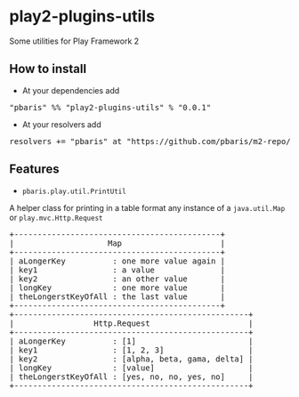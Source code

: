 # play2-plugins-utils
Some utilities for Play Framework 2

## How to install

* At your dependencies add
<pre>
"pbaris" %% "play2-plugins-utils" % "0.0.1"
</pre>

* At your resolvers add
<pre>
resolvers += "pbaris" at "https://github.com/pbaris/m2-repo/raw/master"
</pre>

## Features

* ```pbaris.play.util.PrintUtil```

A helper class for printing in a table format any instance of a ```java.util.Map``` or ```play.mvc.Http.Request```
<pre>
+--------------------------------------------+
|                    Map                     |
+--------------------------------------------+
| aLongerKey          : one more value again |
| key1                : a value              |
| key2                : an other value       |
| longKey             : one more value       |
| theLongerstKeyOfAll : the last value       |
+--------------------------------------------+
+--------------------------------------------------+
|                 Http.Request                     |
+--------------------------------------------------+
| aLongerKey          : [1]                        |
| key1                : [1, 2, 3]                  |
| key2                : [alpha, beta, gama, delta] |
| longKey             : [value]                    |
| theLongerstKeyOfAll : [yes, no, no, yes, no]     |
+--------------------------------------------------+
</pre>